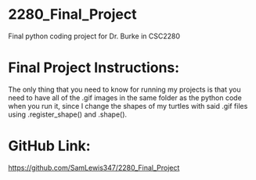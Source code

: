# 2280_Final_Project
 Final python coding project for Dr. Burke in CSC2280
# Final Project Instructions:
 The only thing that you need to know for running my projects is that you need to have all of the .gif images in the same folder
 as the python code when you run it, since I change the shapes of my turtles with said .gif files using .register_shape() and .shape().
# GitHub Link:
 https://github.com/SamLewis347/2280_Final_Project